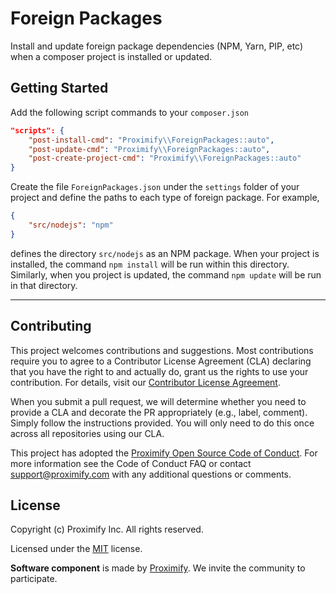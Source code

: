 # Foreign Packages

Install and update foreign package dependencies (NPM, Yarn, PIP, etc) when a composer project is installed or updated.

## Getting Started

Add the following script commands to your `composer.json`

```json
"scripts": {
    "post-install-cmd": "Proximify\\ForeignPackages::auto",
    "post-update-cmd": "Proximify\\ForeignPackages::auto",
    "post-create-project-cmd": "Proximify\\ForeignPackages::auto"
}
```

Create the file `ForeignPackages.json` under the `settings` folder of your project and define the paths to each type of foreign package. For example,

```json
{
    "src/nodejs": "npm"
}
```

defines the directory `src/nodejs` as an NPM package. When your project is installed, the command `npm install` will be run within this directory. Similarly, when you project is updated, the command `npm update` will be run in that directory.

---

## Contributing

This project welcomes contributions and suggestions. Most contributions require you to agree to a Contributor License Agreement (CLA) declaring that you have the right to and actually do, grant us the rights to use your contribution. For details, visit our [Contributor License Agreement](https://github.com/Proximify/community/blob/master/docs/proximify-contribution-license-agreement.pdf).

When you submit a pull request, we will determine whether you need to provide a CLA and decorate the PR appropriately (e.g., label, comment). Simply follow the instructions provided. You will only need to do this once across all repositories using our CLA.

This project has adopted the [Proximify Open Source Code of Conduct](https://github.com/Proximify/community/blob/master/docs/code_of_conduct.md). For more information see the Code of Conduct FAQ or contact support@proximify.com with any additional questions or comments.

## License

Copyright (c) Proximify Inc. All rights reserved.

Licensed under the [MIT](https://opensource.org/licenses/MIT) license.

**Software component** is made by [Proximify](https://proximify.com). We invite the community to participate.
